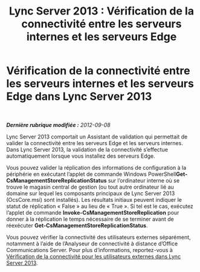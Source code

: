 ﻿---
title: 'Lync Server 2013 : Vérification de la connectivité entre les serveurs internes et les serveurs Edge'
TOCTitle: Vérification de la connectivité entre les serveurs internes et les serveurs Edge
ms:assetid: 219f706e-2b8a-46c5-b394-c384240eef50
ms:mtpsurl: https://technet.microsoft.com/fr-fr/library/Gg398292(v=OCS.15)
ms:contentKeyID: 49296503
ms.date: 05/20/2016
mtps_version: v=OCS.15
ms.translationtype: HT
---

# Vérification de la connectivité entre les serveurs internes et les serveurs Edge dans Lync Server 2013

 

_**Dernière rubrique modifiée :** 2012-09-08_

Lync Server 2013 comportait un Assistant de validation qui permettait de valider la connectivité entre les serveurs Edge et les serveurs internes. Dans Lync Server 2013, la validation de la connectivité s’effectue automatiquement lorsque vous installez des serveurs Edge.

Vous pouvez valider la réplication des informations de configuration à la périphérie en exécutant l’applet de commande Windows PowerShell**Get-CsManagementStoreReplicationStatus** sur l’ordinateur interne où se trouve le magasin central de gestion (ou tout autre ordinateur lié au domaine sur lequel les composants principaux de Lync Server 2013 (OcsCore.msi) sont installés). Les résultats initiaux peuvent indiquer le statut de réplication « False » au lieu de « True ». Si tel est le cas, exécutez l’applet de commande **Invoke-CsManagementStoreReplication** pour donner à la réplication le temps nécessaire de se terminer avant de réexécuter **Get-CsManagementStoreReplicationStatus**.

Vous pouvez vérifier la connectivité des utilisateurs externes séparément, notamment à l’aide de l’Analyseur de connectivité à distance d’Office Communications Server. Pour plus d’informations, reportez-vous à [Vérification de la connectivité pour les utilisateurs externes dans Lync Server 2013](lync-server-2013-verify-connectivity-for-external-users.md).

